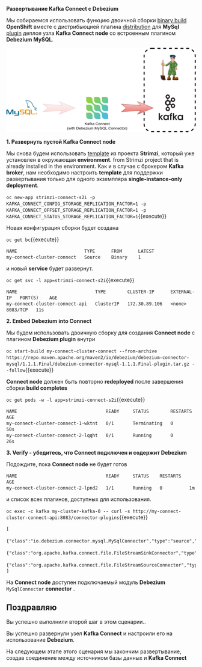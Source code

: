 **Развертывание Kafka Connect с Debezium**

Мы собираемся использовать функцию двоичной сборки [binary build](https://docs.openshift.org/latest/dev_guide/dev_tutorials/binary_builds.html) **OpenShift** вместе с дистрибьюцией плагина [distribution](http://central.maven.org/maven2/io/debezium/debezium-connector-mysql/0.10.0.Final/) для **MySql** [plugin](http://debezium.io/docs/connectors/mysql/) деплоя узла **Kafka Connect node** со встроенным плагином **Debezium MySQL**.

![Debezium deployment](../../assets/middleware/debezium-getting-started/deployment-step-2.png)

**1. Развернуть пустой Kafka Connect node**

Мы снова будем использовать [template](https://raw.githubusercontent.com/strimzi/strimzi/master/examples/templates/cluster-controller/connect-s2i-template.yaml) из проекта **Strimzi**, который уже установлен в окружающая **environment**.  from Strimzi project that is already installed in the environment.
Как и в случае с брокером **Kafka broker**, нам необходимо настроить **template** для поддержки развертывания только для одного экземпляра **single-instance-only deployment**.  

``oc new-app strimzi-connect-s2i -p KAFKA_CONNECT_CONFIG_STORAGE_REPLICATION_FACTOR=1 -p KAFKA_CONNECT_OFFSET_STORAGE_REPLICATION_FACTOR=1 -p KAFKA_CONNECT_STATUS_STORAGE_REPLICATION_FACTOR=1``{{execute}}

Новая конфигурация сборки будет создана  

``oc get bc``{{execute}}

    NAME                         TYPE      FROM      LATEST
    my-connect-cluster-connect   Source    Binary    1

и новый **service** будет развернут.

``oc get svc -l app=strimzi-connect-s2i``{{execute}}

    NAME                             TYPE        CLUSTER-IP      EXTERNAL-IP   PORT(S)    AGE
    my-connect-cluster-connect-api   ClusterIP   172.30.89.106   <none>        8083/TCP   11s

**2. Embed Debezium into Connect**

Мы будем использовать двоичную сборку для создания **Connect node** с плагином **Debezium plugin** внутри

``oc start-build my-connect-cluster-connect --from-archive https://repo.maven.apache.org/maven2/io/debezium/debezium-connector-mysql/1.1.1.Final/debezium-connector-mysql-1.1.1.Final-plugin.tar.gz --follow``{{execute}}

**Connect node** должен быть повторно **redeployed** после завершения сборки **build completes**

``oc get pods -w -l app=strimzi-connect-s2i``{{execute}}

    NAME                                 READY     STATUS        RESTARTS   AGE
    my-connect-cluster-connect-1-wktnt   0/1       Terminating   0          50s
    my-connect-cluster-connect-2-lqqht   0/1       Running       0          26s

**3. Verify - убедитесь, что Connect подключен и содержит Debezium**

Подождите, пока **Connect node** не будет готов

    NAME                                 READY     STATUS    RESTARTS   AGE
    my-connect-cluster-connect-2-lpnd2   1/1       Running   0          1m

и список всех плагинов, доступных для использования.

``oc exec -c kafka my-cluster-kafka-0 -- curl -s http://my-connect-cluster-connect-api:8083/connector-plugins``{{execute}}

    [
        {"class":"io.debezium.connector.mysql.MySqlConnector","type":"source","version":"0.10.0.Final"},
        {"class":"org.apache.kafka.connect.file.FileStreamSinkConnector","type":"sink","version":"2.3.0"},
        {"class":"org.apache.kafka.connect.file.FileStreamSourceConnector","type":"source","version":"2.3.0"}
    ]

На **Connect node** доступен подключаемый модуль **Debezium** `MySqlConnector` **connector** .

## Поздравляю

Вы успешно выполнили второй шаг в этом сценарии.. 

Вы успешно развернули узел **Kafka Connect** и настроили его на использование **Debezium**.

На следующем этапе этого сценария мы закончим развертывание, создав соединение между источником базы данных и **Kafka Connect**


